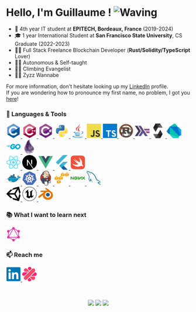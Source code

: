 <h1 align="left">Hello, I'm Guillaume !
  <img alt="Waving" width="40" height="40" src="./assets/gifs/wave.gif">
</h1>

- 💼 4th year IT student at **EPITECH, Bordeaux, France** (2019-2024)
- 🎓 1 year International Student at **San Francisco State University**, CS Graduate (2022-2023)
- 🧑‍💻 Full Stack Freelance Blockchain Developer (**Rust/Solidity/TypeScript** Lover)
- 👨‍🎓 Autonomous & Self-taught
- 🧗‍♂️ Climbing Evangelist
- 🏋️‍♂️ Zyzz Wannabe

For more information, don't hesitate looking up my [LinkedIn](https://www.linkedin.com/in/guillaumebogard) profile.<br>
If you are wondering how to pronounce my first name, no problem, I got you [here](https://www.youtube.com/watch?v=pztow1Z2Ncw)!

### 🔨 Languages & Tools

<p align="left">
  <a href="https://en.wikipedia.org/wiki/C_(programming_language)" target="_blank" rel="noreferrer">
    <img alt="C" width="40" height="40"
      src="./assets/devicon/icons/c/c-original.svg"
    >
  </a>
  <a href="https://en.wikipedia.org/wiki/C%2B%2B" target="_blank" rel="noreferrer">
    <img alt="C++" width="40" height="40"
      src="./assets/devicon/icons/cplusplus/cplusplus-original.svg"
    >
  </a>
  <a href="https://docs.microsoft.com/en-us/dotnet/csharp/" target="_blank" rel="noreferrer">
    <img alt="C#" width="40" height="40"
      src="./assets/devicon/icons/csharp/csharp-original.svg"
    >
  </a>
  <a href="https://www.python.org/" target="_blank" rel="noreferrer">
    <img alt="Python" width="40" height="40"
      src="./assets/devicon/icons/python/python-original.svg"
    >
  </a>
  <a href="https://en.wikipedia.org/wiki/Java_(programming_language)" target="_blank" rel="noreferrer">
    <img alt="Java"       width="40" height="40"
      src="./assets/devicon/icons/java/java-original.svg"
    >
  </a>
  <a href="https://www.javascript.com" target="_blank" rel="noreferrer">
    <img alt="Javascript" width="40" height="40"
      src="./assets/devicon/icons/javascript/javascript-original.svg"
    >
  </a>
  <a href="https://www.typescriptlang.org/" target="_blank" rel="noreferrer">
    <img alt="TypeScript" width="40" height="40"
      src="./assets/devicon/icons/typescript/typescript-original.svg"
    >
  </a>
  <a href="https://www.rust-lang.org/" target="_blank" rel="noreferrer">
    <img alt="Rust" width="40" height="40"
      src="./assets/icons/rust-logo.png"
    >
  </a>
  <a href="https://www.haskell.org/" target="_blank" rel="noreferrer">
    <img alt="Haskell" width="40" height="40"
      src="./assets/devicon/icons/haskell/haskell-original.svg"
    >
  </a>
  <a href="https://docs.soliditylang.org/en/v0.8.13/" target="_blank" rel="noreferrer">
    <img alt="Solidity" width="40" height="40"
      src="./assets/devicon/icons/solidity/solidity-original.svg"
    >
  </a>
  <a href="https://dart.dev/" target="_blank" rel="noreferrer">
    <img alt="Dart" width="40" height="40"
      src="./assets/devicon/icons/dart/dart-original.svg"
    >
  </a>
  <a href="https://go.dev" target="_blank" rel="noreferrer">
    <img alt="Go" width="40" height="40"
      src="./assets/devicon/icons/go/go-original-wordmark.svg"
    >
  </a>
  <a href="https://elixir-lang.org" target="_blank" rel="noreferrer">
    <img alt="Elixir" width="40" height="40"
      src="./assets/devicon/icons/elixir/elixir-original.svg"
    >
  </a>

  <br>

  <a href="https://reactjs.org/" target="_blank" rel="noreferrer">
    <img alt="React.js" width="40" height="40"
      src="./assets/devicon/icons/react/react-original.svg"
    >
  </a>
  <a href="https://nextjs.org/" target="_blank" rel="noreferrer">
    <img alt="Next.js" width="40" height="40"
      src="./assets/devicon/icons/nextjs/nextjs-original.svg"
    >
  </a>
  <a href="https://vuejs.org/" target="_blank" rel="noreferrer">
    <img alt="Vue.js"  width="40" height="40"
      src="./assets/devicon/icons/vuejs/vuejs-original.svg"
    >
  </a>
  <a href="https://flutter.dev/" target="_blank" rel="noreferrer">
    <img alt="Flutter" width="40" height="40"
      src="./assets/devicon/icons/flutter/flutter-original.svg"
    >
  </a>
  <a href="https://developer.apple.com/swift/" target="_blank" rel="noreferrer">
    <img alt="Swift" width="40" height="40"
      src="./assets/devicon/icons/swift/swift-original.svg"
    >
  </a>

  <br>

  <a href="https://www.docker.com/" target="_blank" rel="noreferrer">
    <img alt="Docker" width="40" height="40"
    src="./assets/devicon/icons/docker/docker-original.svg"
    >
  </a>
  <a href="https://kubernetes.io/" target="_blank" rel="noreferrer">
    <img alt="Kubernetes" width="40" height="40"
    src="./assets/devicon/icons/kubernetes/kubernetes-plain.svg"
    >
  </a>
  <a href="https://www.jenkins.io/" target="_blank" rel="noreferrer">
    <img alt="Jenkins" width="40" height="40"
    src="./assets/devicon/icons/jenkins/jenkins-original.svg"
    >
  </a>
  <a href="https://aws.amazon.com" target="_blank" rel="noreferrer">
    <img alt="AWS" width="40" height="40"
    src="./assets/devicon/icons/amazonwebservices/amazonwebservices-original.svg"
    >
  </a>
  <a href="https://www.nginx.com" target="_blank" rel="noreferrer">
    <img alt="nginx" width="40" height="40"
    src="./assets/devicon/icons/nginx/nginx-original.svg"
    >
  </a>
  <a href="https://www.mysql.com" target="_blank" rel="noreferrer">
    <img alt="MySQL" width="40" height="40"
    src="./assets/devicon/icons/mysql/mysql-original.svg"
    >
  </a>

  <br>

  <a href="https://unity.com" target="_blank" rel="noreferrer">
    <img alt="Unity" width="40" height="40"
    src="./assets/devicon/icons/unity/unity-original.svg"
    >
  </a>
  <a href="https://www.unrealengine.com/" target="_blank" rel="noreferrer">
    <img alt="Unreal Engine" width="40" height="40"
    src="./assets/devicon/icons/unrealengine/unrealengine-original.svg"
    >
  </a>
  <a href="https://www.blender.org" target="_blank" rel="noreferrer">
    <img alt="Blender" width="40" height="40"
    src="./assets/devicon/icons/blender/blender-original.svg"
    >
  </a>
</p>

### 📚 What I want to learn next

<p align="left">
  <a href="https://graphql.org" target="_blank" rel="noreferrer">
    <img alt="GraphQL" width="40" height="40"
      src="./assets/devicon/icons/graphql/graphql-plain.svg"
    >
  </a>
</p>

### 📫 Reach me

<p align="left">
  <a href="https://www.linkedin.com/in/guillaumebogard" target="_blank" rel="noreferrer">
    <img alt="LinkedIn" width="40" height="40"
      src="./assets/devicon/icons/linkedin/linkedin-original.svg"
    >
  </a>
  <a href="https://www.malt.fr/profile/guillaumebgd" target="_blank" rel="noreferrer">
    <img alt="Malt" width="40" height="40"
      src="./assets/icons/malt-logo.png"
    >
  </a>
</p>

<br>

<p align="center">
<img style="vertical-align: middle;" height="175em" src="https://github-readme-stats.vercel.app/api?username=guillaumebogard&count_private=true&show_icons=true&include_all_commits=true&hide_border=true&bg_color=FFFFFF00&title_color=8C28A7&icon_color=72378E&text_color=A63FDD" />

<img style="vertical-align: middle;" height="175em" src="https://github-readme-stats.vercel.app/api/top-langs/?username=guillaumebogard&layout=compact&theme=github_dark&hide_border=true&bg_color=FFFFFF00&title_color=8C28A7&text_color=A63FDD" />

<img style="vertical-align: middle;" height="175em" src="https://github-readme-streak-stats.herokuapp.com?user=guillaumebogard&hide_border=true&ring=A63FDD&fire=DD9012&currStreakLabel=61109D&sideNums=A63FDD&background=FFFFFF00&dates=65317F&currStreakNum=E162FFFC&sideLabels=72378E&stroke=D58ADD" />
</p>
